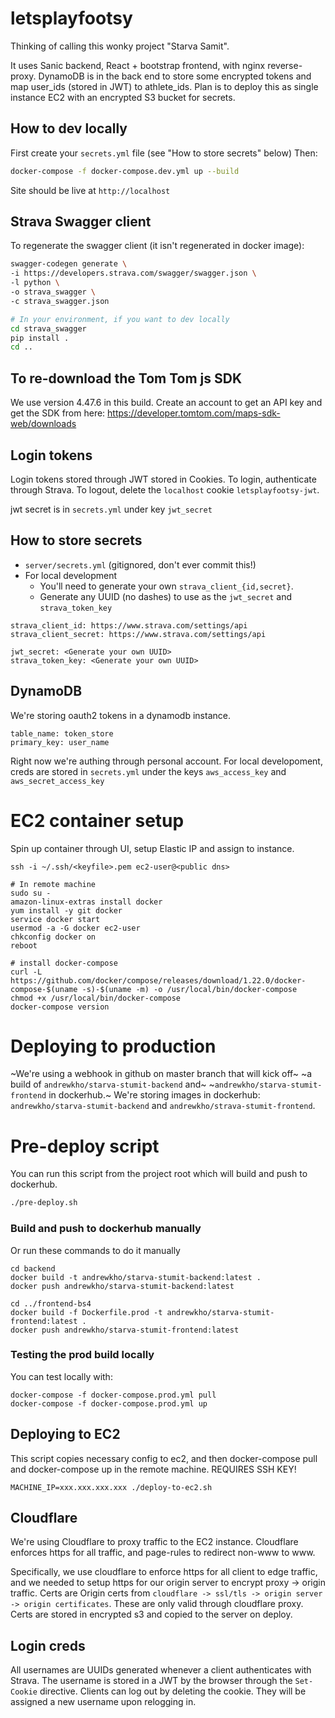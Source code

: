 # letsplayfootsy

Thinking of calling this wonky project "Starva Samit".

It uses Sanic backend, React + bootstrap frontend, with nginx reverse-proxy.
DynamoDB is in the back end to store some encrypted tokens and map user_ids
(stored in JWT) to athlete_ids. Plan is to deploy this as single instance 
EC2 with an encrypted S3 bucket for secrets.

## How to dev locally
First create your `secrets.yml` file (see "How to store secrets" below)
Then: 
```bash
docker-compose -f docker-compose.dev.yml up --build
```
Site should be live at `http://localhost`

## Strava Swagger client
To regenerate the swagger client (it isn't regenerated in docker image):
```bash
swagger-codegen generate \
-i https://developers.strava.com/swagger/swagger.json \
-l python \
-o strava_swagger \
-c strava_swagger.json 

# In your environment, if you want to dev locally
cd strava_swagger
pip install .
cd ..
```

## To re-download the Tom Tom js SDK
We use version 4.47.6 in this build. Create an account to get an API key
and get the SDK from here:
https://developer.tomtom.com/maps-sdk-web/downloads

## Login tokens
Login tokens stored through JWT stored in Cookies. To login, authenticate
through Strava. To logout, delete the `localhost` cookie `letsplayfootsy-jwt`.

jwt secret is in `secrets.yml` under key `jwt_secret`

## How to store secrets

- `server/secrets.yml` (gitignored, don't ever commit this!)
- For local development
  - You'll need to generate your own `strava_client_{id,secret}`. 
  - Generate any UUID (no dashes) to use as the `jwt_secret` and `strava_token_key`
```
strava_client_id: https://www.strava.com/settings/api
strava_client_secret: https://www.strava.com/settings/api

jwt_secret: <Generate your own UUID>
strava_token_key: <Generate your own UUID>
```

## DynamoDB
We're storing oauth2 tokens in a dynamodb instance.
```
table_name: token_store
primary_key: user_name
```
Right now we're authing through personal account. For local developoment,
creds are stored in `secrets.yml` under the keys `aws_access_key` and 
`aws_secret_access_key`


# EC2 container setup
Spin up container through UI, setup Elastic IP and assign to instance.
```
ssh -i ~/.ssh/<keyfile>.pem ec2-user@<public dns>

# In remote machine
sudo su -
amazon-linux-extras install docker
yum install -y git docker 
service docker start
usermod -a -G docker ec2-user
chkconfig docker on
reboot

# install docker-compose
curl -L https://github.com/docker/compose/releases/download/1.22.0/docker-compose-$(uname -s)-$(uname -m) -o /usr/local/bin/docker-compose
chmod +x /usr/local/bin/docker-compose
docker-compose version
```

# Deploying to production
~We're using a webhook in github on master branch that will kick off~
~a build of `andrewkho/starva-stumit-backend` and~
~`andrewkho/starva-stumit-frontend` in dockerhub.~
We're storing images in dockerhub: `andrewkho/starva-stumit-backend` and
`andrewkho/strava-stumit-frontend`.

# Pre-deploy script
You can run this script from the project root which will build and push 
to dockerhub.
```bash
./pre-deploy.sh
```

### Build and push to dockerhub manually
Or run these commands to do it manually
```
cd backend
docker build -t andrewkho/starva-stumit-backend:latest .
docker push andrewkho/starva-stumit-backend:latest

cd ../frontend-bs4
docker build -f Dockerfile.prod -t andrewkho/starva-stumit-frontend:latest .
docker push andrewkho/starva-stumit-frontend:latest
```

### Testing the prod build locally
You can test locally with:
```
docker-compose -f docker-compose.prod.yml pull
docker-compose -f docker-compose.prod.yml up
```

## Deploying to EC2
This script copies necessary config to ec2, and then docker-compose pull
and docker-compose up in the remote machine. REQUIRES SSH KEY!
```
MACHINE_IP=xxx.xxx.xxx.xxx ./deploy-to-ec2.sh
```


## Cloudflare
We're using Cloudflare to proxy traffic to the EC2 instance. Cloudflare 
enforces https for all traffic, and page-rules to redirect non-www to www.
 
Specifically, we use cloudflare to enforce https for all client to edge 
traffic, and we needed to setup https for our origin server to encrypt 
proxy -> origin traffic. Certs are Origin certs from 
`cloudflare -> ssl/tls -> origin server -> origin certificates`. 
These are only valid through cloudflare proxy.
Certs are stored in encrypted s3 and copied to the server on deploy.


## Login creds 
All usernames are UUIDs generated whenever a client authenticates with Strava.
The username is stored in a JWT by the browser through the `Set-Cookie` 
directive. Clients can log out by deleting the cookie. They will be assigned
a new username upon relogging in.
